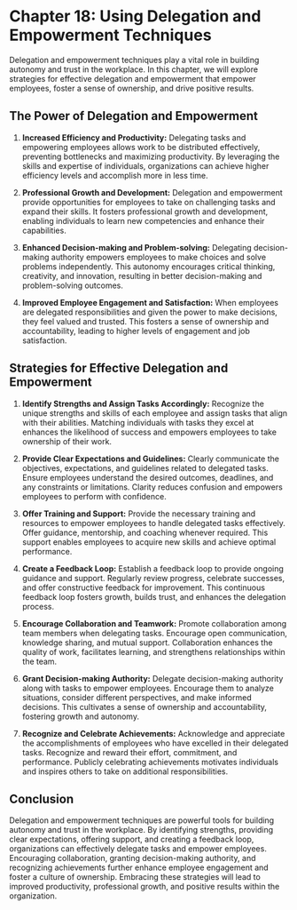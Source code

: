 Chapter 18: Using Delegation and Empowerment Techniques
=======================================================

Delegation and empowerment techniques play a vital role in building autonomy and trust in the workplace. In this chapter, we will explore strategies for effective delegation and empowerment that empower employees, foster a sense of ownership, and drive positive results.

The Power of Delegation and Empowerment
---------------------------------------

1. **Increased Efficiency and Productivity:** Delegating tasks and empowering employees allows work to be distributed effectively, preventing bottlenecks and maximizing productivity. By leveraging the skills and expertise of individuals, organizations can achieve higher efficiency levels and accomplish more in less time.

2. **Professional Growth and Development:** Delegation and empowerment provide opportunities for employees to take on challenging tasks and expand their skills. It fosters professional growth and development, enabling individuals to learn new competencies and enhance their capabilities.

3. **Enhanced Decision-making and Problem-solving:** Delegating decision-making authority empowers employees to make choices and solve problems independently. This autonomy encourages critical thinking, creativity, and innovation, resulting in better decision-making and problem-solving outcomes.

4. **Improved Employee Engagement and Satisfaction:** When employees are delegated responsibilities and given the power to make decisions, they feel valued and trusted. This fosters a sense of ownership and accountability, leading to higher levels of engagement and job satisfaction.

Strategies for Effective Delegation and Empowerment
---------------------------------------------------

1. **Identify Strengths and Assign Tasks Accordingly:** Recognize the unique strengths and skills of each employee and assign tasks that align with their abilities. Matching individuals with tasks they excel at enhances the likelihood of success and empowers employees to take ownership of their work.

2. **Provide Clear Expectations and Guidelines:** Clearly communicate the objectives, expectations, and guidelines related to delegated tasks. Ensure employees understand the desired outcomes, deadlines, and any constraints or limitations. Clarity reduces confusion and empowers employees to perform with confidence.

3. **Offer Training and Support:** Provide the necessary training and resources to empower employees to handle delegated tasks effectively. Offer guidance, mentorship, and coaching whenever required. This support enables employees to acquire new skills and achieve optimal performance.

4. **Create a Feedback Loop:** Establish a feedback loop to provide ongoing guidance and support. Regularly review progress, celebrate successes, and offer constructive feedback for improvement. This continuous feedback loop fosters growth, builds trust, and enhances the delegation process.

5. **Encourage Collaboration and Teamwork:** Promote collaboration among team members when delegating tasks. Encourage open communication, knowledge sharing, and mutual support. Collaboration enhances the quality of work, facilitates learning, and strengthens relationships within the team.

6. **Grant Decision-making Authority:** Delegate decision-making authority along with tasks to empower employees. Encourage them to analyze situations, consider different perspectives, and make informed decisions. This cultivates a sense of ownership and accountability, fostering growth and autonomy.

7. **Recognize and Celebrate Achievements:** Acknowledge and appreciate the accomplishments of employees who have excelled in their delegated tasks. Recognize and reward their effort, commitment, and performance. Publicly celebrating achievements motivates individuals and inspires others to take on additional responsibilities.

Conclusion
----------

Delegation and empowerment techniques are powerful tools for building autonomy and trust in the workplace. By identifying strengths, providing clear expectations, offering support, and creating a feedback loop, organizations can effectively delegate tasks and empower employees. Encouraging collaboration, granting decision-making authority, and recognizing achievements further enhance employee engagement and foster a culture of ownership. Embracing these strategies will lead to improved productivity, professional growth, and positive results within the organization.
